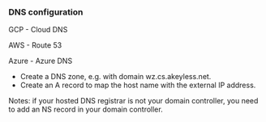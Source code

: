 ### DNS configuration 
GCP - Cloud DNS

AWS - Route 53

Azure -  Azure DNS


- Create a DNS zone, e.g. with domain wz.cs.akeyless.net.
- Create an A record to map the host name with the external IP address.

Notes: if your hosted DNS registrar is not your domain controller, you need to add an NS
record in your domain controller.

